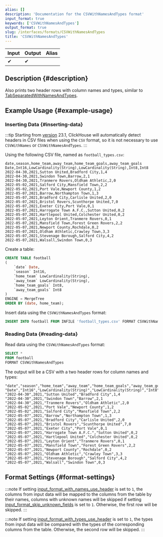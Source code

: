 ```yaml
---
alias: []
description: 'Documentation for the CSVWithNamesAndTypes format'
input_format: true
keywords: ['CSVWithNamesAndTypes']
output_format: true
slug: /interfaces/formats/CSVWithNamesAndTypes
title: 'CSVWithNamesAndTypes'
---
```


| Input | Output | Alias |
|-------|--------|-------|
| ✔     | ✔      |       |

## Description {#description}

Also prints two header rows with column names and types, similar to [TabSeparatedWithNamesAndTypes](../formats/TabSeparatedWithNamesAndTypes).

## Example Usage {#example-usage}

### Inserting Data {#inserting-data}

:::tip
Starting from [version](https://github.com/ClickHouse/ClickHouse/releases) 23.1, ClickHouse will automatically detect headers in CSV files when using the `CSV` format, so it is not necessary to use `CSVWithNames` or `CSVWithNamesAndTypes`.
:::

Using the following CSV file, named as `football_types.csv`:

```csv
date,season,home_team,away_team,home_team_goals,away_team_goals
Date,Int16,LowCardinality(String),LowCardinality(String),Int8,Int8
2022-04-30,2021,Sutton United,Bradford City,1,4
2022-04-30,2021,Swindon Town,Barrow,2,1
2022-04-30,2021,Tranmere Rovers,Oldham Athletic,2,0
2022-05-02,2021,Salford City,Mansfield Town,2,2
2022-05-02,2021,Port Vale,Newport County,1,2
2022-05-07,2021,Barrow,Northampton Town,1,3
2022-05-07,2021,Bradford City,Carlisle United,2,0
2022-05-07,2021,Bristol Rovers,Scunthorpe United,7,0
2022-05-07,2021,Exeter City,Port Vale,0,1
2022-05-07,2021,Harrogate Town A.F.C.,Sutton United,0,2
2022-05-07,2021,Hartlepool United,Colchester United,0,2
2022-05-07,2021,Leyton Orient,Tranmere Rovers,0,1
2022-05-07,2021,Mansfield Town,Forest Green Rovers,2,2
2022-05-07,2021,Newport County,Rochdale,0,2
2022-05-07,2021,Oldham Athletic,Crawley Town,3,3
2022-05-07,2021,Stevenage Borough,Salford City,4,2
2022-05-07,2021,Walsall,Swindon Town,0,3
```

Create a table:

```sql
CREATE TABLE football
(
    `date` Date,
    `season` Int16,
    `home_team` LowCardinality(String),
    `away_team` LowCardinality(String),
    `home_team_goals` Int8,
    `away_team_goals` Int8
)
ENGINE = MergeTree
ORDER BY (date, home_team);
```

Insert data using the `CSVWithNamesAndTypes` format:

```sql
INSERT INTO football FROM INFILE 'football_types.csv' FORMAT CSVWithNamesAndTypes;
```

### Reading Data {#reading-data}

Read data using the `CSVWithNamesAndTypes` format:

```sql
SELECT *
FROM football
FORMAT CSVWithNamesAndTypes
```

The output will be a CSV with a two header rows for column names and types:

```csv
"date","season","home_team","away_team","home_team_goals","away_team_goals"
"Date","Int16","LowCardinality(String)","LowCardinality(String)","Int8","Int8"
"2022-04-30",2021,"Sutton United","Bradford City",1,4
"2022-04-30",2021,"Swindon Town","Barrow",2,1
"2022-04-30",2021,"Tranmere Rovers","Oldham Athletic",2,0
"2022-05-02",2021,"Port Vale","Newport County",1,2
"2022-05-02",2021,"Salford City","Mansfield Town",2,2
"2022-05-07",2021,"Barrow","Northampton Town",1,3
"2022-05-07",2021,"Bradford City","Carlisle United",2,0
"2022-05-07",2021,"Bristol Rovers","Scunthorpe United",7,0
"2022-05-07",2021,"Exeter City","Port Vale",0,1
"2022-05-07",2021,"Harrogate Town A.F.C.","Sutton United",0,2
"2022-05-07",2021,"Hartlepool United","Colchester United",0,2
"2022-05-07",2021,"Leyton Orient","Tranmere Rovers",0,1
"2022-05-07",2021,"Mansfield Town","Forest Green Rovers",2,2
"2022-05-07",2021,"Newport County","Rochdale",0,2
"2022-05-07",2021,"Oldham Athletic","Crawley Town",3,3
"2022-05-07",2021,"Stevenage Borough","Salford City",4,2
"2022-05-07",2021,"Walsall","Swindon Town",0,3
```

## Format Settings {#format-settings}

:::note
If setting [input_format_with_names_use_header](/operations/settings/settings-formats.md/#input_format_with_names_use_header) is set to `1`,
the columns from input data will be mapped to the columns from the table by their names, columns with unknown names will be skipped if setting [input_format_skip_unknown_fields](../../../operations/settings/settings-formats.md/#input_format_skip_unknown_fields) is set to `1`.
Otherwise, the first row will be skipped.
:::

:::note
If setting [input_format_with_types_use_header](../../../operations/settings/settings-formats.md/#input_format_with_types_use_header) is set to `1`,
the types from input data will be compared with the types of the corresponding columns from the table. Otherwise, the second row will be skipped.
:::